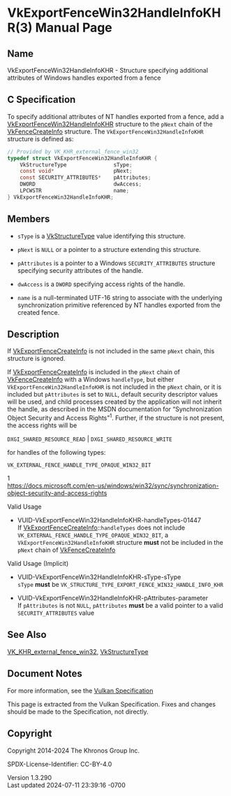 # VkExportFenceWin32HandleInfoKHR(3) Manual Page

## Name

VkExportFenceWin32HandleInfoKHR - Structure specifying additional
attributes of Windows handles exported from a fence



## <a href="#_c_specification" class="anchor"></a>C Specification

To specify additional attributes of NT handles exported from a fence,
add a
[VkExportFenceWin32HandleInfoKHR](https://registry.khronos.org/vulkan/specs/1.3-extensions/man/html/VkExportFenceWin32HandleInfoKHR.html)
structure to the `pNext` chain of the
[VkFenceCreateInfo](https://registry.khronos.org/vulkan/specs/1.3-extensions/man/html/VkFenceCreateInfo.html) structure. The
`VkExportFenceWin32HandleInfoKHR` structure is defined as:

``` c
// Provided by VK_KHR_external_fence_win32
typedef struct VkExportFenceWin32HandleInfoKHR {
    VkStructureType               sType;
    const void*                   pNext;
    const SECURITY_ATTRIBUTES*    pAttributes;
    DWORD                         dwAccess;
    LPCWSTR                       name;
} VkExportFenceWin32HandleInfoKHR;
```

## <a href="#_members" class="anchor"></a>Members

- `sType` is a [VkStructureType](https://registry.khronos.org/vulkan/specs/1.3-extensions/man/html/VkStructureType.html) value identifying
  this structure.

- `pNext` is `NULL` or a pointer to a structure extending this
  structure.

- `pAttributes` is a pointer to a Windows `SECURITY_ATTRIBUTES`
  structure specifying security attributes of the handle.

- `dwAccess` is a `DWORD` specifying access rights of the handle.

- `name` is a null-terminated UTF-16 string to associate with the
  underlying synchronization primitive referenced by NT handles exported
  from the created fence.

## <a href="#_description" class="anchor"></a>Description

If [VkExportFenceCreateInfo](https://registry.khronos.org/vulkan/specs/1.3-extensions/man/html/VkExportFenceCreateInfo.html) is not
included in the same `pNext` chain, this structure is ignored.

If [VkExportFenceCreateInfo](https://registry.khronos.org/vulkan/specs/1.3-extensions/man/html/VkExportFenceCreateInfo.html) is included
in the `pNext` chain of [VkFenceCreateInfo](https://registry.khronos.org/vulkan/specs/1.3-extensions/man/html/VkFenceCreateInfo.html) with
a Windows `handleType`, but either `VkExportFenceWin32HandleInfoKHR` is
not included in the `pNext` chain, or it is included but `pAttributes`
is set to `NULL`, default security descriptor values will be used, and
child processes created by the application will not inherit the handle,
as described in the MSDN documentation for “Synchronization Object
Security and Access Rights”<sup>1</sup>. Further, if the structure is
not present, the access rights will be

`DXGI_SHARED_RESOURCE_READ` \| `DXGI_SHARED_RESOURCE_WRITE`

for handles of the following types:

`VK_EXTERNAL_FENCE_HANDLE_TYPE_OPAQUE_WIN32_BIT`

1  
<a
href="https://docs.microsoft.com/en-us/windows/win32/sync/synchronization-object-security-and-access-rights"
class="bare">https://docs.microsoft.com/en-us/windows/win32/sync/synchronization-object-security-and-access-rights</a>

Valid Usage

- <a href="#VUID-VkExportFenceWin32HandleInfoKHR-handleTypes-01447"
  id="VUID-VkExportFenceWin32HandleInfoKHR-handleTypes-01447"></a>
  VUID-VkExportFenceWin32HandleInfoKHR-handleTypes-01447  
  If
  [VkExportFenceCreateInfo](https://registry.khronos.org/vulkan/specs/1.3-extensions/man/html/VkExportFenceCreateInfo.html)::`handleTypes`
  does not include `VK_EXTERNAL_FENCE_HANDLE_TYPE_OPAQUE_WIN32_BIT`, a
  `VkExportFenceWin32HandleInfoKHR` structure **must** not be included
  in the `pNext` chain of [VkFenceCreateInfo](https://registry.khronos.org/vulkan/specs/1.3-extensions/man/html/VkFenceCreateInfo.html)

Valid Usage (Implicit)

- <a href="#VUID-VkExportFenceWin32HandleInfoKHR-sType-sType"
  id="VUID-VkExportFenceWin32HandleInfoKHR-sType-sType"></a>
  VUID-VkExportFenceWin32HandleInfoKHR-sType-sType  
  `sType` **must** be
  `VK_STRUCTURE_TYPE_EXPORT_FENCE_WIN32_HANDLE_INFO_KHR`

- <a href="#VUID-VkExportFenceWin32HandleInfoKHR-pAttributes-parameter"
  id="VUID-VkExportFenceWin32HandleInfoKHR-pAttributes-parameter"></a>
  VUID-VkExportFenceWin32HandleInfoKHR-pAttributes-parameter  
  If `pAttributes` is not `NULL`, `pAttributes` **must** be a valid
  pointer to a valid `SECURITY_ATTRIBUTES` value

## <a href="#_see_also" class="anchor"></a>See Also

[VK_KHR_external_fence_win32](https://registry.khronos.org/vulkan/specs/1.3-extensions/man/html/VK_KHR_external_fence_win32.html),
[VkStructureType](https://registry.khronos.org/vulkan/specs/1.3-extensions/man/html/VkStructureType.html)

## <a href="#_document_notes" class="anchor"></a>Document Notes

For more information, see the <a
href="https://registry.khronos.org/vulkan/specs/1.3-extensions/html/vkspec.html#VkExportFenceWin32HandleInfoKHR"
target="_blank" rel="noopener">Vulkan Specification</a>

This page is extracted from the Vulkan Specification. Fixes and changes
should be made to the Specification, not directly.

## <a href="#_copyright" class="anchor"></a>Copyright

Copyright 2014-2024 The Khronos Group Inc.

SPDX-License-Identifier: CC-BY-4.0

Version 1.3.290  
Last updated 2024-07-11 23:39:16 -0700
